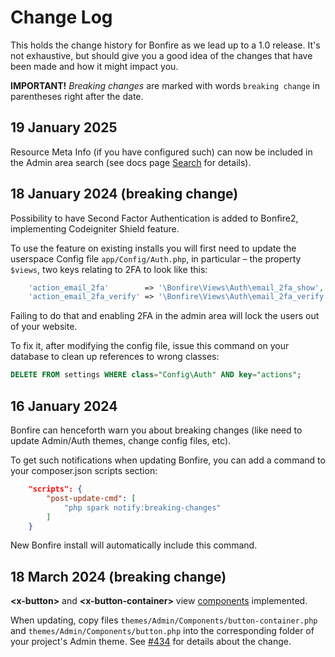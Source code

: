# Change Log

This holds the change history for Bonfire as we lead up to a 1.0 release. It's not exhaustive, but should give you a good idea of the changes that have been made and how it might impact you.

**IMPORTANT!** *Breaking changes* are marked with words `breaking change` in parentheses right after the date.

## 19 January 2025

Resource Meta Info (if you have configured such) can now be included in the Admin area search (see docs page
[Search](../building_admin_modules/search.md) for details).

## 18 January 2024 (breaking change)

Possibility to have Second Factor Authentication is added to Bonfire2, implementing Codeigniter Shield
feature.

To use the feature on existing installs you will first need to update the userspace Config file `app/Config/Auth.php`,
in particular – the property `$views`, two keys relating to 2FA to look like this:

```php
    'action_email_2fa'        => '\Bonfire\Views\Auth\email_2fa_show',
    'action_email_2fa_verify' => '\Bonfire\Views\Auth\email_2fa_verify',
```

Failing to do that and enabling 2FA in the admin area will lock the users out of your website.

To fix it, after modifying the config file, issue this command on your database to clean up references 
to wrong classes:

```sql
DELETE FROM settings WHERE class="Config\Auth" AND key="actions";
```

## 16 January 2024

Bonfire can henceforth warn you about breaking changes (like need to update Admin/Auth themes, change config files, etc).

To get such notifications when updating Bonfire, you can add a command to your
composer.json scripts section:

```json
    "scripts": {
        "post-update-cmd": [
            "php spark notify:breaking-changes"
        ]
    }
```

New Bonfire install will automatically include this command.

## 18 March 2024 (breaking change)

**<x-button\>** and **<x-button-container\>** view [components](https://github.com/lonnieezell/Bonfire2/blob/develop/docs/building_admin_modules/view_components.md) implemented.

When updating, copy files `themes/Admin/Components/button-container.php` and `themes/Admin/Components/button.php` into the corresponding folder of your project's Admin theme. See [#434](https://github.com/lonnieezell/Bonfire2/pull/434) for details about the change.
